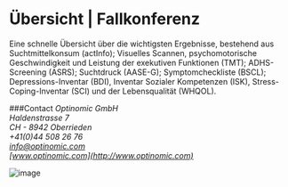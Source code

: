 
# Übersicht | Fallkonferenz     

Eine schnelle Übersicht über die wichtigsten Ergebnisse, bestehend aus Suchtmittelkonsum (actInfo); Visuelles Scannen, psychomotorische Geschwindigkeit und Leistung der exekutiven Funktionen (TMT); ADHS-Screening (ASRS); Suchtdruck (AASE-G); Symptomcheckliste (BSCL); Depressions-Inventar (BDI), Inventar Sozialer Kompetenzen (ISK), Stress-Coping-Inventar (SCI) und der Lebensqualität (WHQOL).


###Contact
*Optinomic GmbH*   
*Haldenstrasse 7*     
*CH - 8942 Oberrieden*     
*+41(0)44 508 26 76*    
*info@optinomic.com*   
*[www.optinomic.com](http://www.optinomic.com)*    


![image](http://www.ottiger.org/optinomic_logo/optinomic_logo_small.png)    

